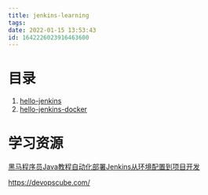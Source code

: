 ```yaml
---
title: jenkins-learning
tags: 
date: 2022-01-15 13:53:43
id: 1642226023916463600
---
```

# 目录

1. [hello-jenkins](hello-jenkins) 
2. [hello-jenkins-docker](hello-jenkins-docker) 

# 学习资源

 [黑马程序员Java教程自动化部署Jenkins从环境配置到项目开发](https://www.bilibili.com/video/BV1kJ411p7mV) 

 https://devopscube.com/ 
